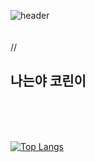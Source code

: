 
![header](https://capsule-render.vercel.app/api?type=wave&color=auto&height=200&section=header&text=recordmystory&fontSize=90)
</br>
</br>
</br>
//<h2>나는야 코린이</h2>
</br>
</br>
</br>

[![Top Langs](https://github-readme-stats.vercel.app/api/top-langs/?username=recordmystory&langs_count=8)](https://github.com/recordmystory/github-readme-stats)

